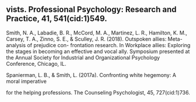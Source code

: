 ## vists. Professional Psychology: Research and Practice, 41, 541(cid:1)549.

Smith, N. A., Labadie, B. R., McCord, M. A., Martinez, L. R., Hamilton, K. M., Carsey, T. A., Zinno, S. E., & Sculley, J. R. (2018). Outspoken allies: Meta-analysis of prejudice con- frontation research. In Workplace allies: Exploring the stages in becoming an effective and vocal ally. Symposium presented at the Annual Society for Industrial and Organizational Psychology Conference, Chicago, IL.

Spanierman, L. B., & Smith, L. (2017a). Confronting white hegemony: A moral imperative

for the helping professions. The Counseling Psychologist, 45, 727(cid:1)736.